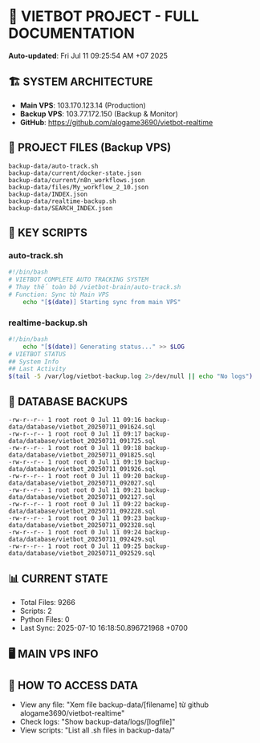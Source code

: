 # 🤖 VIETBOT PROJECT - FULL DOCUMENTATION
**Auto-updated**: Fri Jul 11 09:25:54 AM +07 2025

## 🏗️ SYSTEM ARCHITECTURE
- **Main VPS**: 103.170.123.14 (Production)
- **Backup VPS**: 103.77.172.150 (Backup & Monitor)
- **GitHub**: https://github.com/alogame3690/vietbot-realtime

## 📁 PROJECT FILES (Backup VPS)
```
backup-data/auto-track.sh
backup-data/current/docker-state.json
backup-data/current/n8n_workflows.json
backup-data/files/My_workflow_2_10.json
backup-data/INDEX.json
backup-data/realtime-backup.sh
backup-data/SEARCH_INDEX.json
```

## 🔧 KEY SCRIPTS
### auto-track.sh
```bash
#!/bin/bash
# VIETBOT COMPLETE AUTO TRACKING SYSTEM
# Thay thế toàn bộ /vietbot-brain/auto-track.sh
# Function: Sync từ Main VPS
    echo "[$(date)] Starting sync from main VPS"
```
### realtime-backup.sh
```bash
#!/bin/bash
    echo "[$(date)] Generating status..." >> $LOG
# VIETBOT STATUS
## System Info
## Last Activity
$(tail -5 /var/log/vietbot-backup.log 2>/dev/null || echo "No logs")
```

## 💾 DATABASE BACKUPS
```
-rw-r--r-- 1 root root 0 Jul 11 09:16 backup-data/database/vietbot_20250711_091624.sql
-rw-r--r-- 1 root root 0 Jul 11 09:17 backup-data/database/vietbot_20250711_091725.sql
-rw-r--r-- 1 root root 0 Jul 11 09:18 backup-data/database/vietbot_20250711_091825.sql
-rw-r--r-- 1 root root 0 Jul 11 09:19 backup-data/database/vietbot_20250711_091926.sql
-rw-r--r-- 1 root root 0 Jul 11 09:20 backup-data/database/vietbot_20250711_092027.sql
-rw-r--r-- 1 root root 0 Jul 11 09:21 backup-data/database/vietbot_20250711_092127.sql
-rw-r--r-- 1 root root 0 Jul 11 09:22 backup-data/database/vietbot_20250711_092228.sql
-rw-r--r-- 1 root root 0 Jul 11 09:23 backup-data/database/vietbot_20250711_092328.sql
-rw-r--r-- 1 root root 0 Jul 11 09:24 backup-data/database/vietbot_20250711_092429.sql
-rw-r--r-- 1 root root 0 Jul 11 09:25 backup-data/database/vietbot_20250711_092529.sql
```

## 📊 CURRENT STATE
- Total Files: 9266
- Scripts: 2
- Python Files: 0
- Last Sync: 2025-07-10 16:18:50.896721968 +0700

## 🖥️ MAIN VPS INFO


## 🚨 HOW TO ACCESS DATA
- View any file: "Xem file backup-data/[filename] từ github alogame3690/vietbot-realtime"
- Check logs: "Show backup-data/logs/[logfile]"
- View scripts: "List all .sh files in backup-data/"
